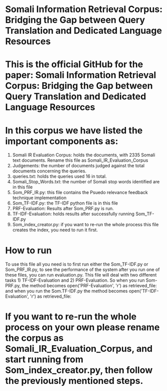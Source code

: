 # Somali Information Retrieval Corpus: Bridging the Gap between Query Translation and Dedicated Language Resources

# This is the official GitHub for the paper: Somali Information Retrieval Corpus: Bridging the Gap between Query Translation and Dedicated Language Resources 
# In this corpus we have listed the important components as:



1) Somali IR Evaluation Corpus: holds the documents, with 2335 Somali text documents. Rename this file as Somali_IR_Evaluation_Corpus
2) Judgements: the number of documents judged against the total documents concerning the queries.
3) queries.txt: holds the queries used 16 in total.
4) Somali_Stop_Words.txt: the number of Somali stop words identified are in this file
5) Som_PRF_IR.py: this file contains the Psuedo relevance feedback technique implementation
6) Som_TF-IDF.py: the TF-IDF python file is in this file
7) PRF-Evaluation: Results after Som_PRF.py is run.
8) TF-IDF-Evaluation: holds results after successfully running Som_TF-IDF.py
9) Som_index_creator.py: if you want to re-run the whole process this file creates the index, you need to run it first.



# How to run

To use this file all you need is to first run either the Som_TF-IDF.py or Som_PRF_IR.py, to see the performance of the system after you run one of these files,
you can run evaluation.py. This file will deal with two different tasks 1) TF-IDF-Evaluation and 2) PRF-Evaluation. So when you run Som-PRF.py, the method becomes open('PRF-Evaluation', 'r') as retrieved_file: and when you run the Som.TF-IDF.py the method becomes open('TF-IDF-Evaluation', 'r') as retrieved_file:

# If you want to re-run the whole process on your own please rename the corpus as Somali_IR_Evaluation_Corpus, and start running from Som_index_creator.py, then follow the previously mentioned steps.

